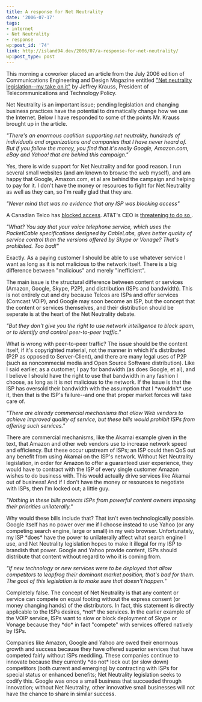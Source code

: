 ```yaml
---
title: A response for Net Neutrality
date: '2006-07-17'
tags:
- internet
- Net Neutrality
- response
wp:post_id: '74'
link: http://island94.dev/2006/07/a-response-for-net-neutrality/
wp:post_type: post
---
```


This morning a coworker placed an article from the July 2006 edition of Communications Engineering and Design Magazine entitled ["Net neutrality legislation--my take on it"](http://www.cedmagazine.com/article/CA6348436.html) by Jeffrey Krauss, President of Telecommunications and Technology Policy.

Net Neutrality is an important issue; pending legislation and changing business practices have the potential to dramatically change how we use the Internet. Below I have responded to some of the points Mr. Krauss brought up in the article.

_"There's an enormous coalition supporting net neutrality, hundreds of individuals and organizations and companies that I have never heard of. But if you follow the money, you find that it's really Google, Amazon.com, eBay and Yahoo! that are behind this campaign."_

Yes, there is wide support for Net Neutrality and for good reason. I run several small websites (and am known to browse the web myself), and am happy that Google, Amazon.com, et al are behind the campaign and helping to pay for it. I don't have the money or resources to fight for Net Neutrality as well as they can, so I'm really glad that they are.  

_"Never mind that was no evidence that any ISP was blocking access"_

A Canadian Telco has [blocked access](http://www.edmontonsun.com/News/Canada/2005/07/24/1145417-sun.html). AT&T's CEO is [threatening to do so ](http://www.ft.com/cms/s/3ced445e-91c5-11da-bab9-0000779e2340.html).

_"What? You say that your voice telephone service, which uses the PacketCable specifications designed by CableLabs, gives better quality of service control than the versions offered by Skype or Vonage? That's prohibited. Too bad!"_

Exactly. As a paying customer I should be able to use whatever service I want as long as it is not malicious to the network itself. There is a big difference between "malicious" and merely "inefficient".

The main issue is the structural difference between content or services (Amazon, Google, Skype, P2P), and distribution (ISPs and bandwidth). This is not entirely cut and dry because Telcos are ISPs and offer services (Comcast VOIP), and Google may soon become an ISP, but the concept that the content or services themselves, and their distribution should be seperate is at the heart of the Net Neutrality debate.

_"But they don't give you the right to use network intelligence to block spam, or to identify and control peer-to-peer traffic."_

What is wrong with peer-to-peer traffic? The issue should be the content itself, if it's copyrighted material, not the manner in which it's distributed (P2P as opposed to Server-Client), and there are many legal uses of P2P (such as noncommecial media and Open Source Software distribution). Like I said earlier, as a customer, I pay for bandwidth (as does Google, et al), and I believe I should have the right to use that bandwidth in any fashion I choose, as long as it is not malicious to the network. If the issue is that the ISP has oversold their bandwidth with the assumption that I \*wouldn't\* use it, then that is the ISP's failure--and one that proper market forces will take care of.

_"There are already commercial mechanisms that allow Web vendors to achieve improved quality of service, but these bills would prohibit ISPs from offering such services."_

There are commercial mechanisms, like the Akamai example given in the text, that Amazon and other web vendors use to increase network speed and efficiency. But these occur upstream of ISPs; an ISP could then QoS out any benefit from using Akamai on the ISP's network. Without Net Neutrality legislation, in order for Amazon to offer a guaranteed user experience, they would have to contract with the ISP of every single customer Amazon wishes to do business with. This would actually drive services like Akamai out of business! And if I don't have the money or resources to negotiate with ISPs, then I'm locked out; a little guy.

_"Nothing in these bills protects ISPs from powerful content owners imposing their priorities unilaterally."_

Why would these bills include that? That isn't even technologically possible. Google itself has no power over me if I choose instead to use Yahoo (or any competing search engine, large or small) in my web browser. Unfortunately, my ISP \*does\* have the power to unilaterally affect what search engine I use, and Net Neutrality legislation hopes to make it illegal for my ISP to brandish that power. Google and Yahoo provide content, ISPs should distribute that content without regard to who it is coming from.

_"If new technology or new services were to be deployed that allow competitors to leapfrog their dominant market position, that's bad for them. The goal of this legislation is to make sure that doesn't happen."_

Completely false. The concept of Net Neutrality is that any content or service can compete on equal footing without the express consent (or money changing hands) of the distributors. In fact, this statement is directly applicable to the ISPs desires, \*not\* the services. In the earlier example of the VOIP service, ISPs want to slow or block deployment of Skype or Vonage because they \*do\* in fact "compete" with services offered natively by ISPs.

Companies like Amazon, Google and Yahoo are owed their enormous growth and success because they have offered superior services that have competed fairly without ISPs meddling. These companies continue to innovate because they currently \*do not\* lock out (or slow down) competitors (both current and emerging) by contracting with ISPs for special status or enhanced benefits; Net Neutrality legislation seeks to codify this. Google was once a small business that succeeded through innovation; without Net Neutrality, other innovative small businesses will not have the chance to share in similar success.